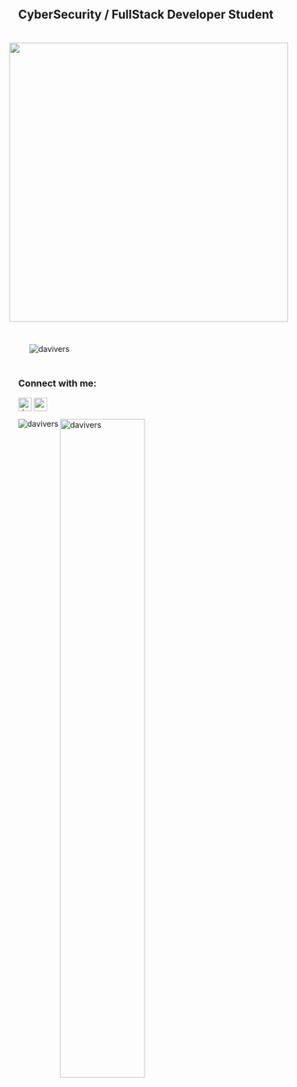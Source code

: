 <h2 align="left">CyberSecurity / FullStack Developer Student</h2>
<img align="right" height="500em" style="margin: 20px" src="https://raw.githubusercontent.com/gist/davivers/73b5f3a84e7251631b3760555d6e79e0/raw/ca79b500a007038db6d3bda6865e6455332c6e70/prof.svg"/>
<p align="left"> 
<img src="https://komarev.com/ghpvc/?username=davivers&label=Profile%20views&color=B026FF&style=flat" style="margin: 20px" alt="davivers"/> </p>
<h3 align="left">Connect with me:</h3>
<p align="left">
<a href="https://linkedin.com/in/david-a-42a652212" target="blank"><img align="center" src="https://raw.githubusercontent.com/rahuldkjain/github-profile-readme-generator/master/src/images/icons/Social/linked-in-alt.svg" alt="david-a-42a652212" height="24" width="24" margin="30"/></a>
<a href="https://instagram.com/meg_1d0" target="blank"><img align="center" src="https://raw.githubusercontent.com/rahuldkjain/github-profile-readme-generator/master/src/images/icons/Social/instagram.svg" alt="meg_1d0" height="24" width="24" /></a>
</p>
<p><img align="left" src="https://github-readme-stats.vercel.app/api/top-langs?username=davivers&show_icons=true&locale=en&layout=compact&theme=tokyonight" alt="davivers" /></p>
<p><img align="left" src="https://github-readme-stats.vercel.app/api?username=davivers&show_icons=true&locale=en&theme=tokyonight" alt="davivers" width="55%" /></p>
